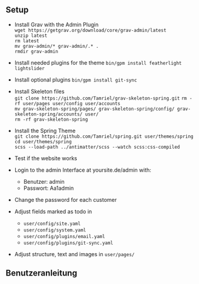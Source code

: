 ## Setup
* Install Grav with the Admin Plugin<br>
`wget https://getgrav.org/download/core/grav-admin/latest`<br>
`unzip latest`<br>
`rm latest`<br>
`mv grav-admin/* grav-admin/.* .`<br>
`rmdir grav-admin`<br>

* Install needed plugins for the theme
`bin/gpm install featherlight lightslider`

* Install optional plugins
`bin/gpm install git-sync`

* Install Skeleton files<br>
`git clone https://github.com/Tamriel/grav-skeleton-spring.git`
`rm -rf user/pages user/config user/accounts`<br>
`mv grav-skeleton-spring/pages/ grav-skeleton-spring/config/ grav-skeleton-spring/accounts/ user/`<br>
`rm -rf grav-skeleton-spring`<br>

* Install the Spring Theme<br>
`git clone https://github.com/Tamriel/spring.git user/themes/spring`<br>
`cd user/themes/spring`<br>
`scss --load-path ../antimatter/scss --watch scss:css-compiled`

* Test if the website works

* Login to the admin Interface at yoursite.de/admin with:
  * Benutzer: admin
  * Passwort: Aa1admin
* Change the password for each customer

* Adjust fields marked as todo in
  * `user/config/site.yaml`
  * `user/config/system.yaml`
  * `user/config/plugins/email.yaml`
  * `user/config/plugins/git-sync.yaml`


* Adjust structure, text and images in `user/pages/`

## Benutzeranleitung
